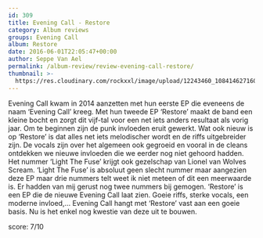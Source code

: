 ```yaml
---
id: 309
title: Evening Call - Restore
category: Album reviews
groups: Evening Call
album: Restore
date: 2016-06-01T22:05:47+00:00
author: Seppe Van Ael
permalink: /album-review/review-evening-call-restore/
thumbnail: >-
  https://res.cloudinary.com/rockxxl/image/upload/12243460_1084146271609917_7634810914401244494_n.jpg
---
```

Evening Call kwam in 2014 aanzetten met hun eerste EP die eveneens de naam ‘Evening Call’ kreeg. Met hun tweede EP ‘Restore’ maakt de band een kleine bocht en zorgt dit vijf-tal voor een net iets anders resultaat als vorig jaar. Om te beginnen zijn de punk invloeden eruit gewerkt. Wat ook nieuw is op ‘Restore’ is dat alles net iets melodischer wordt en de riffs uitgebreider zijn. De vocals zijn over het algemeen ook gegroeid en vooral in de cleans ontdekken we nieuwe invloeden die we eerder nog niet gehoord hadden. Het nummer ‘Light The Fuse’ krijgt ook gezelschap van Lionel van Wolves Scream. ‘Light The Fuse’ is absoluut geen slecht nummer maar aangezien deze EP maar drie nummers telt weet ik niet meteen of dit een meerwaarde is. Er hadden van mij gerust nog twee nummers bij gemogen. ‘Restore’ is een EP die de nieuwe Evening Call laat zien. Goeie riffs, sterke vocals, een moderne invloed,… Evening Call hangt met ‘Restore’ vast aan een goeie basis. Nu is het enkel nog kwestie van deze uit te bouwen.

score: 7/10
